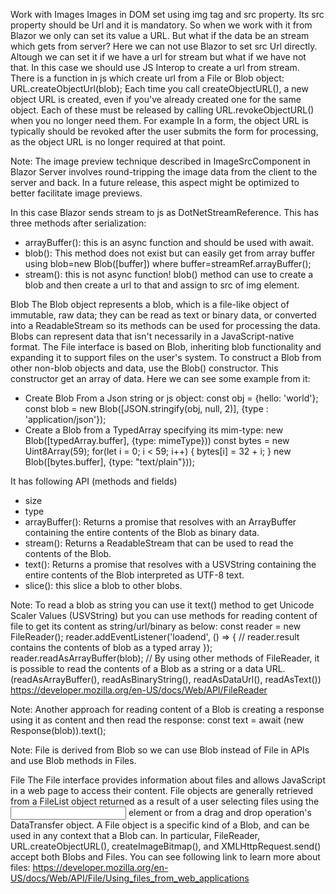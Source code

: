 Work with Images
Images in DOM set using img tag and src property. Its src property should be Url and it is mandatory. So when we work with it from Blazor we only can set its value a URL. But what if the data be an stream which gets from server?
Here we can not use Blazor to set src Url directly. Altough we can set it if we have a url for stream but what if we have not that. In this case we should use JS Interop to create a url from stream. There is a function in js which create url from a File or Blob object:
URL.createObjectUrl(blob);
Each time you call createObjectURL(), a new object URL is created, even if you've already created one for the same object. Each of these must be released by calling URL.revokeObjectURL() when you no longer need them. For example In a form, the object URL is typically should be revoked after the user submits the form for processing, as the object URL is no longer required at that point.

Note: The image preview technique described in ImageSrcComponent in Blazor Server involves round-tripping the image data from the client to the server and back. In a future release, this aspect might be optimized to better facilitate image previews.

In this case Blazor sends stream to js as DotNetStreamReference. This has three methods after serialization:
* arrayBuffer(): this is an async function and should be used with await.
* blob(): This method does not exist but can easily get from array buffer using blob=new Blob([buffer]) where buffer=streamRef.arrayBuffer();
* stream(): this is not async function!
blob() method can use to create a blob and then create a url to that and assign to src of img element. 

Blob
The Blob object represents a blob, which is a file-like object of immutable, raw data; they can be read as text or binary data, or converted into a ReadableStream so its methods can be used for processing the data.
Blobs can represent data that isn't necessarily in a JavaScript-native format. The File interface is based on Blob, inheriting blob functionality and expanding it to support files on the user's system. 
To construct a Blob from other non-blob objects and data, use the Blob() constructor. This constructor get an array of data. Here we can see some example from it:
* Create Blob From a Json string or js object:
const obj = {hello: 'world'};
const blob = new Blob([JSON.stringify(obj, null, 2)], {type : 'application/json'});
* Create a Blob from a TypedArray specifying its mim-type: new Blob([typedArray.buffer], {type: mimeType}))
const bytes = new Uint8Array(59);
for(let i = 0; i < 59; i++) {
  bytes[i] = 32 + i;
}
new Blob([bytes.buffer], {type: "text/plain"}));

It has following API (methods and fields)
* size
* type
* arrayBuffer(): Returns a promise that resolves with an ArrayBuffer containing the entire contents of the Blob as binary data.
* stream(): Returns a ReadableStream that can be used to read the contents of the Blob.
* text(): Returns a promise that resolves with a USVString containing the entire contents of the Blob interpreted as UTF-8 text.
* slice(): this slice a blob to other blobs.

Note: To read a blob as string you can use it text() method to get Unicode Scaler Values (USVString) but you can use methods for reading content of file to get its content as string/url/binary as below:
const reader = new FileReader();
reader.addEventListener('loadend', () => {
   // reader.result contains the contents of blob as a typed array
});
reader.readAsArrayBuffer(blob);
// By using other methods of FileReader, it is possible to read the contents of a Blob as a string or a data URL. (readAsArrayBuffer(), readAsBinaryString(), readAsDataUrl(), readAsText())
https://developer.mozilla.org/en-US/docs/Web/API/FileReader

Note: Another approach for reading content of a Blob is creating a response using it as content and then read the response:
const text = await (new Response(blob)).text();

Note: File is derived from Blob so we can use Blob instead of File in APIs and use Blob methods in Files. 

File
The File interface provides information about files and allows JavaScript in a web page to access their content.
File objects are generally retrieved from a FileList object returned as a result of a user selecting files using the <input> element or from a drag and drop operation's DataTransfer object.
A File object is a specific kind of a Blob, and can be used in any context that a Blob can. In particular, FileReader, URL.createObjectURL(), createImageBitmap(), and XMLHttpRequest.send() accept both Blobs and Files.
You can see following link to learn more about files:
https://developer.mozilla.org/en-US/docs/Web/API/File/Using_files_from_web_applications